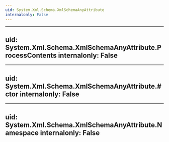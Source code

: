 ```yaml
---
uid: System.Xml.Schema.XmlSchemaAnyAttribute
internalonly: False
---
```


---
uid: System.Xml.Schema.XmlSchemaAnyAttribute.ProcessContents
internalonly: False
---

---
uid: System.Xml.Schema.XmlSchemaAnyAttribute.#ctor
internalonly: False
---

---
uid: System.Xml.Schema.XmlSchemaAnyAttribute.Namespace
internalonly: False
---
